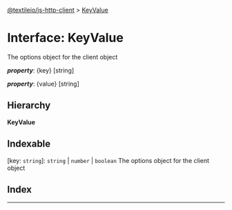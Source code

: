 [@textileio/js-http-client](../README.md) > [KeyValue](../interfaces/keyvalue.md)

# Interface: KeyValue

The options object for the client object

*__property__*: {key} \[string\]

*__property__*: {value} \[string\]

## Hierarchy

**KeyValue**

## Indexable

\[key: `string`\]:&nbsp;`string` \| `number` \| `boolean`
The options object for the client object

## Index

---

